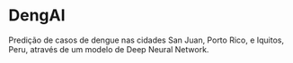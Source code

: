 # DengAI
Predição de casos de dengue nas cidades San Juan, Porto Rico, e Iquitos, Peru, através de um modelo de Deep Neural Network.
